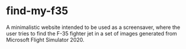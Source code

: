 # find-my-f35
A minimalistic website intended to be used as a screensaver, where the user tries to find the F-35 fighter jet in a set of images generated from Microsoft Flight Simulator 2020.
